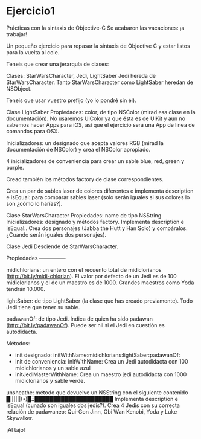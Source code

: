# Ejercicio1
Prácticas con la sintaxis de Objective-C
Se acabaron las vacaciones: ¡a trabajar!

Un pequeño ejercicio para repasar la sintaxis de Objective C y estar listos para la vuelta al cole.

Teneis que crear una jerarquía de clases:

Clases: StarWarsCharacter, Jedi, LightSaber
Jedi hereda de StarWarsCharacter. Tanto StarWarsCharacter como LightSaber heredan de NSObject.

Teneis que usar vuestro prefijo (yo lo pondré sin él).

Clase LightSaber
Propiedades: color, de tipo NSColor (mirad esa clase en la documentación). No usaremos UIColor ya que ésta es de UIKit y aun no sabemos hacer Apps para iOS, así que el ejercicio será una App de linea de comandos para OSX.

Inicializadores: un designado que acepta valores RGB (mirad la documentación de NSColor) y crea el NSColor apropiado.

4 inicializadores de conveniencia para crear un sable blue, red, green y purple.

Cread también los métodos factory de clase correspondientes.

Crea un par de sables laser de colores diferentes e implementa description e isEqual: para comparar sables laser (solo serán iguales si sus colores lo son ¿cómo lo harías?).

Clase StarWarsCharacter
Propiedades: name de tipo NSString
Inicializadores: designado y métodos factory.
Implementa description e isEqual:. Crea dos personajes (Jabba the Hutt y Han Solo) y compáralos. ¿Cuando serán iguales dos personajes).

Clase Jedi
Desciende de StarWarsCharacter.

Propiedades
—————

midichlorians: un entero con el recuento total de midiclorianos (http://bit.ly/midi-chlorian). El valor por defecto de un Jedi es de 100 midiclorianos y el de un maestro es de 1000. Grandes maestros como Yoda tendrán 10.000.

lightSaber: de tipo LightSaber (la clase que has creado previamente). Todo Jedi tiene que tener su sable.

padawanOf: de tipo Jedi. Indica de quien ha sido padawan (http://bit.ly/padawanOf). Puede ser nil si el Jedi en cuestión es autodidacta.

Métodos:
* init designado: initWithName:midichlorians:lightSaber:padawanOf:
* init de conveniencia: initWithName:
Crea un Jedi autodidacta con 100 midichlorianos y un sable azul
* initJediMasterWithName:
Crea un maestro jedi autodidacta con 1000 midiclorianos y sable verde.

unsheathe: método que devuelve un NSString con el siguiente contenido █||||||(•)█Ξ█████████████████████
Implementa description e isEqual (cunado son iguales dos jedis?).
Crea 4 Jedis con su correcta relación de padawaneo: Qui-Gon Jinn, Obi Wan Kenobi, Yoda y Luke Skywalker.

¡Al tajo!
